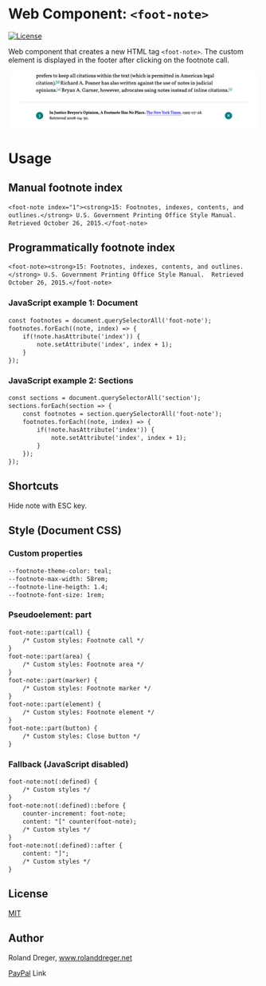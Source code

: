 # Web Component: `<foot-note>`
[![License](http://img.shields.io/:license-mit-blue.svg?style=flat-square)](http://badges.mit-license.org)

Web component that creates a new HTML tag `<foot-note>`. The custom element is displayed in the footer after clicking on the footnote call.

<img src="https://github.com/RolandDreger/web-components/raw/master/foot-note/foot-note_web_component.png" title="Footnote web component" alt="Footnote web component">

# Usage

## Manual footnote index
```
<foot-note index="1"><strong>15: Footnotes, indexes, contents, and outlines.</strong> U.S. Government Printing Office Style Manual.  Retrieved October 26, 2015.</foot-note>
```

## Programmatically footnote index
```
<foot-note><strong>15: Footnotes, indexes, contents, and outlines.</strong> U.S. Government Printing Office Style Manual.  Retrieved October 26, 2015.</foot-note>
```

### JavaScript example 1: Document

```
const footnotes = document.querySelectorAll('foot-note');
footnotes.forEach((note, index) => {
	if(!note.hasAttribute('index')) {
		note.setAttribute('index', index + 1);
	}
});
```

### JavaScript example 2: Sections
```
const sections = document.querySelectorAll('section');
sections.forEach(section => {
	const footnotes = section.querySelectorAll('foot-note');
	footnotes.forEach((note, index) => {
		if(!note.hasAttribute('index')) {
			note.setAttribute('index', index + 1);
		}
	});
});
```


## Shortcuts

Hide note with ESC key.

## Style (Document CSS)

### Custom properties
```
--footnote-theme-color: teal;
--footnote-max-width: 58rem;
--footnote-line-heigth: 1.4;
--footnote-font-size: 1rem;
```

### Pseudoelement: part
```
foot-note::part(call) {
	/* Custom styles: Footnote call */
}
foot-note::part(area) {
	/* Custom styles: Footnote area */
}
foot-note::part(marker) {
	/* Custom styles: Footnote marker */
}
foot-note::part(element) {
	/* Custom styles: Footnote element */
}
foot-note::part(button) {
	/* Custom styles: Close button */
}
```

### Fallback (JavaScript disabled)
```
foot-note:not(:defined) {
	/* Custom styles */
}
foot-note:not(:defined)::before {
	counter-increment: foot-note;                  
  	content: "[" counter(foot-note);
	/* Custom styles */
}
foot-note:not(:defined)::after {             
  	content: "]";
	/* Custom styles */
}
```

## License

[MIT](http://www.opensource.org/licenses/mit-license.php)

## Author

Roland Dreger, www.rolanddreger.net

[PayPal](https://www.paypal.com/cgi-bin/webscr?cmd=_donations&business=roland%2edreger%40a1%2enet&lc=AT&item_name=Roland%20Dreger%20%2f%20Donation%20for%20script%20development%20Kirby-Data-Importer&currency_code=EUR&bn=PP%2dDonationsBF%3abtn_donateCC_LG%2egif%3aNonHosted) Link 
